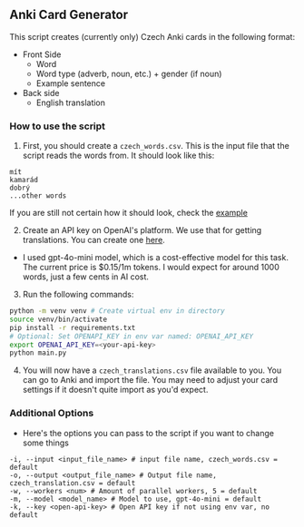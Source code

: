 ## Anki Card Generator
This script creates (currently only) Czech Anki cards in the following format:

* Front Side
  * Word
  * Word type (adverb, noun, etc.) + gender (if noun)
  * Example sentence
* Back side
  * English translation

### How to use the script

1. First, you should create a `czech_words.csv`. This is the input file that the script reads the words from. It should look like this: 
```
mít
kamarád
dobrý
...other words
```
If you are still not certain how it should look, check the [example](czech_words.example.csv)

2. Create an API key on OpenAI's platform. We use that for getting translations. You can create one [here](https://platform.openai.com/api-keys). 
* I used gpt-4o-mini model, which is a cost-effective model for this task. The current price is $0.15/1m tokens. I would expect for around 1000 words, just a few cents in AI cost.

3. Run the following commands:
``` bash
python -m venv venv # Create virtual env in directory
source venv/bin/activate
pip install -r requirements.txt
# Optional: Set OPENAPI_KEY in env var named: OPENAI_API_KEY
export OPENAI_API_KEY=<your-api-key>
python main.py
```

4. You will now have a `czech_translations.csv` file available to you. You can go to Anki and import the file. You may need to adjust your card settings if it doesn't quite import as you'd expect. 



### Additional Options
* Here's the options you can pass to the script if you want to change some things
```
-i, --input <input_file_name> # input file name, czech_words.csv = default
-o, --output <output_file_name> # Output file name, czech_translation.csv = default
-w, --workers <num> # Amount of parallel workers, 5 = default
-m, --model <model_name> # Model to use, gpt-4o-mini = default
-k, --key <open-api-key> # Open API key if not using env var, no default
```